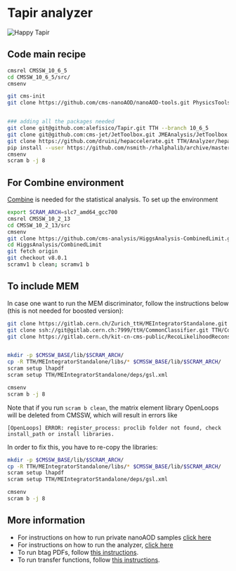 # Tapir analyzer

![Happy Tapir](https://i.imgur.com/HYxDFdQ.jpg)

## Code main recipe

```bash
cmsrel CMSSW_10_6_5
cd CMSSW_10_6_5/src/
cmsenv

git cms-init
git clone https://github.com/cms-nanoAOD/nanoAOD-tools.git PhysicsTools/NanoAODTools 


### adding all the packages needed
git clone git@github.com:alefisico/Tapir.git TTH --branch 10_6_5
git clone git@github.com:cms-jet/JetToolbox.git JMEAnalysis/JetToolbox -b jetToolbox_102X_v2
git clone https://github.com/druini/hepaccelerate.git TTH/Analyzer/hepaccelerate
pip install --user https://github.com/nsmith-/rhalphalib/archive/master.zip
cmsenv 
scram b -j 8
```

## For Combine environment

[Combine](https://cms-analysis.github.io/HiggsAnalysis-CombinedLimit/) is needed for the statistical analysis. To set up the environment

```bash
export SCRAM_ARCH=slc7_amd64_gcc700
cmsrel CMSSW_10_2_13
cd CMSSW_10_2_13/src
cmsenv
git clone https://github.com/cms-analysis/HiggsAnalysis-CombinedLimit.git HiggsAnalysis/CombinedLimit
cd HiggsAnalysis/CombinedLimit
git fetch origin
git checkout v8.0.1
scramv1 b clean; scramv1 b
```

## To include MEM 

In case one want to run the MEM discriminator, follow the instructions below (this is not needed for boosted version):
```bash
git clone https://gitlab.cern.ch/Zurich_ttH/MEIntegratorStandalone.git -b 10_2_X TTH/MEIntegratorStandalone
git clone ssh://git@gitlab.cern.ch:7999/ttH/CommonClassifier.git TTH/CommonClassifier -b 10_2X_MVAvars
git clone https://gitlab.cern.ch/kit-cn-cms-public/RecoLikelihoodReconstruction.git TTH/RecoLikelihoodReconstruction


mkdir -p $CMSSW_BASE/lib/$SCRAM_ARCH/
cp -R TTH/MEIntegratorStandalone/libs/* $CMSSW_BASE/lib/$SCRAM_ARCH/
scram setup lhapdf
scram setup TTH/MEIntegratorStandalone/deps/gsl.xml

cmsenv
scram b -j 8
```

Note that if you run `scram b clean`, the matrix element library OpenLoops will be deleted from CMSSW, which will result in errors like
~~~
[OpenLoops] ERROR: register_process: proclib folder not found, check install_path or install libraries.
~~~
In order to fix this, you have to re-copy the libraries:

```bash
mkdir -p $CMSSW_BASE/lib/$SCRAM_ARCH/
cp -R TTH/MEIntegratorStandalone/libs/* $CMSSW_BASE/lib/$SCRAM_ARCH/
scram setup lhapdf
scram setup TTH/MEIntegratorStandalone/deps/gsl.xml

cmsenv
scram b -j 8
```

## More information

 * For instructions on how to run private nanoAOD samples [click here](NanoAODTools/README.md)
 * For instructions on how to run the analyzer, [click here](Analyzer)
 * To run btag PDFs, follow [this instructions](Analyzer/test/btagPdf/README.md).
 * To run transfer functions, follow [this instructions](Analyzer/test/transferFunctions/README.md).
